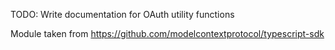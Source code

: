 TODO: Write documentation for OAuth utility functions

Module taken from https://github.com/modelcontextprotocol/typescript-sdk
